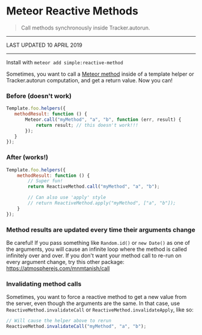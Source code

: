 # Meteor Reactive Methods

> Call methods synchronously inside Tracker.autorun.

---------------

LAST UPDATED 10 APRIL 2019

---------------

Install with `meteor add simple:reactive-method`

Sometimes, you want to call a [Meteor method](http://docs.meteor.com/#/full/meteor_call) inside of a template helper or Tracker.autorun computation, and get a return value. Now you can!

### Before (doesn't work)

```js
Template.foo.helpers({
   methodResult: function () {
       Meteor.call("myMethod", "a", "b", function (err, result) {
           return result; // this doesn't work!!!
       });
   }
});
```

### After (works!)

```js
Template.foo.helpers({
    methodResult: function () {
        // Super fun!
        return ReactiveMethod.call("myMethod", "a", "b");

        // Can also use 'apply' style
        // return ReactiveMethod.apply("myMethod", ["a", "b"]);
    }
});
```

### Method results are updated every time their arguments change

Be careful! If you pass something like `Random.id()` or `new Date()` as one of the arguments, you will cause an infinite loop where the method is called infinitely over and over. If you don't want your method call to re-run on every argument change, try this other package: https://atmospherejs.com/mnmtanish/call

### Invalidating method calls

Sometimes, you want to force a reactive method to get a new value from the server, even though the arguments are the same. In that case, use `ReactiveMethod.invalidateCall` or `ReactiveMethod.invalidateApply`, like so:

```js
// Will cause the helper above to rerun
ReactiveMethod.invalidateCall("myMethod", "a", "b");
```
